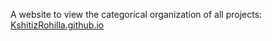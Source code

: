 A website to view the categorical organization of all projects:
[KshitizRohilla.github.io](https://kshitizrohilla.github.io)
